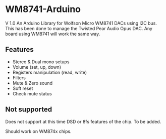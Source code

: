 WM8741-Arduino
==============
V 1.0
An Arduino Library for Wolfson Micro WM8741 DACs using I2C bus. This has been done to manage the Twisted Pear Audio Opus DAC. Any board using WM8741 will work the same way.

## Features
- Stereo & Dual mono setups
- Volume (set, up, down)
- Registers manipulation (read, write)
- Filters
- Mute & Zero sound
- Soft reset
- Check mute status

## Not supported

Does not support at this time DSD or 8fs features of the chip. To be added.

Should work on WM874x chips.
